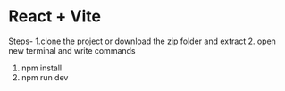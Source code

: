 # React + Vite

Steps-
1.clone the project or download the zip folder and extract
2. open new terminal and write commands
 1. npm install
 2. npm run dev

 
